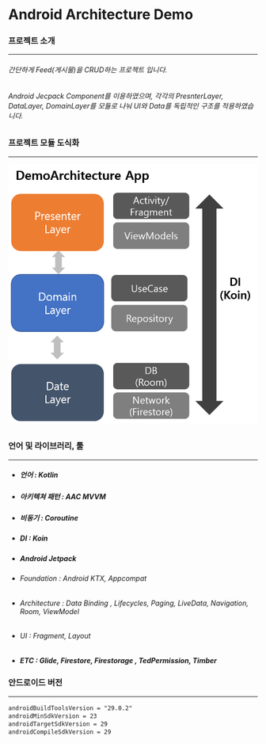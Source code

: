# Android Architecture Demo
### 프로젝트 소개
* * *
 ######  간단하게 Feed(게시물)을 CRUD하는 프로젝트 입니다.
 ###### Android Jecpack Component를 이용하였으며, 각각의 PresnterLayer, DataLayer, DomainLayer를 모듈로 나눠 UI와 Data를 독립적인 구조를 적용하였습니다.
 ##
 ### 프로젝트 모듈 도식화
* * *
![Alt text](https://github.com/DeveloperKimsiwan/ArcitectureDemo/blob/master/img/DemoArchitecture.png?raw=true)
 ##
 ### 언어 및 라이브러리, 툴
* * *

 *  ##### 언어 : Kotlin
 *  ##### 아키텍쳐 패턴 : AAC MVVM
 *  ##### 비동기 : Coroutine
 *  ##### DI : Koin 
 *  ##### Android Jetpack
  + ###### Foundation : Android KTX, Appcompat
   + ###### Architecture : Data Binding , Lifecycles, Paging, LiveData, Navigation, Room, ViewModel
   + ###### UI : Fragment, Layout
  * ##### ETC : Glide, Firestore, Firestorage , TedPermission, Timber
 ### 안드로이드 버전
* * *
    androidBuildToolsVersion = "29.0.2"
    androidMinSdkVersion = 23
    androidTargetSdkVersion = 29
    androidCompileSdkVersion = 29
